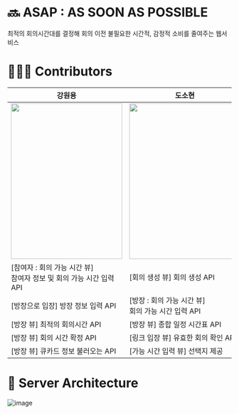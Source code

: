 # 🔜 ASAP : AS SOON AS POSSIBLE
최적의 회의시간대를 결정해 회의 이전 불필요한 시간적, 감정적 소비를 줄여주는 웹서비스

# 👨🏻‍💻 Contributors
|  <div align = center>강원용 </div> | <div align = center> 도소현 </div> |
|:----------|:----------|
| <img src = "https://github.com/ASAP-as-soon-as-possible/ASAP_Server/assets/79795051/2a47c330-1fd3-49a3-809e-f0b81070bef6.png" width = "250" height = "350"/>| <img src = "https://github.com/ASAP-as-soon-as-possible/ASAP_Server/assets/79795051/09dc75b2-cd44-4326-aa38-7358e84d3794.png" width = "250" height = "350"/> |
| [참여자 : 회의 가능 시간 뷰] <br/> 참여자 정보 및 회의 가능 시간 입력 API    |[회의 생성 뷰] 회의 생성 API |
| [방장으로 입장] 방장 정보 입력 API  | [방장 : 회의 가능 시간 뷰] <br/> 회의 가능 시간 입력 API|
| [방장 뷰] 최적의 회의시간 API   | [방장 뷰] 종합 일정 시간표 API  |
| [방장 뷰] 회의 시간 확정 API| [링크 입장 뷰] 유효한 회의 확인 API |
| [방장 뷰] 큐카드 정보 불러오는 API  |[가능 시간 입력 뷰] 선택지 제공 |

# 💼 Server Architecture
![image](https://github.com/ASAP-as-soon-as-possible/ASAP_Server/assets/79795051/14debff8-fb29-47a7-ac9c-1f68ff256152)
